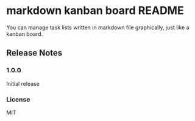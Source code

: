 # markdown kanban board README

You can manage task lists written in markdown file graphically, just like a kanban board.

## Release Notes

### 1.0.0

Initial release

### License

MIT